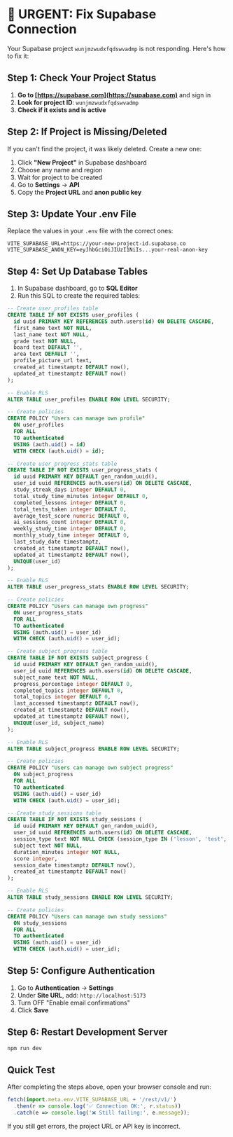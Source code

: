 # 🚨 URGENT: Fix Supabase Connection

Your Supabase project `wunjmzwudxfqdswvadmp` is not responding. Here's how to fix it:

## Step 1: Check Your Project Status

1. **Go to [https://supabase.com](https://supabase.com)** and sign in
2. **Look for project ID**: `wunjmzwudxfqdswvadmp`
3. **Check if it exists and is active**

## Step 2: If Project is Missing/Deleted

If you can't find the project, it was likely deleted. Create a new one:

1. Click **"New Project"** in Supabase dashboard
2. Choose any name and region
3. Wait for project to be created
4. Go to **Settings** → **API**
5. Copy the **Project URL** and **anon public key**

## Step 3: Update Your .env File

Replace the values in your `.env` file with the correct ones:

```env
VITE_SUPABASE_URL=https://your-new-project-id.supabase.co
VITE_SUPABASE_ANON_KEY=eyJhbGciOiJIUzI1NiIs...your-real-anon-key
```

## Step 4: Set Up Database Tables

1. In Supabase dashboard, go to **SQL Editor**
2. Run this SQL to create the required tables:

```sql
-- Create user_profiles table
CREATE TABLE IF NOT EXISTS user_profiles (
  id uuid PRIMARY KEY REFERENCES auth.users(id) ON DELETE CASCADE,
  first_name text NOT NULL,
  last_name text NOT NULL,
  grade text NOT NULL,
  board text DEFAULT '',
  area text DEFAULT '',
  profile_picture_url text,
  created_at timestamptz DEFAULT now(),
  updated_at timestamptz DEFAULT now()
);

-- Enable RLS
ALTER TABLE user_profiles ENABLE ROW LEVEL SECURITY;

-- Create policies
CREATE POLICY "Users can manage own profile"
  ON user_profiles
  FOR ALL
  TO authenticated
  USING (auth.uid() = id)
  WITH CHECK (auth.uid() = id);

-- Create user_progress_stats table
CREATE TABLE IF NOT EXISTS user_progress_stats (
  id uuid PRIMARY KEY DEFAULT gen_random_uuid(),
  user_id uuid REFERENCES auth.users(id) ON DELETE CASCADE,
  study_streak_days integer DEFAULT 0,
  total_study_time_minutes integer DEFAULT 0,
  completed_lessons integer DEFAULT 0,
  total_tests_taken integer DEFAULT 0,
  average_test_score numeric DEFAULT 0,
  ai_sessions_count integer DEFAULT 0,
  weekly_study_time integer DEFAULT 0,
  monthly_study_time integer DEFAULT 0,
  last_study_date timestamptz,
  created_at timestamptz DEFAULT now(),
  updated_at timestamptz DEFAULT now(),
  UNIQUE(user_id)
);

-- Enable RLS
ALTER TABLE user_progress_stats ENABLE ROW LEVEL SECURITY;

-- Create policies
CREATE POLICY "Users can manage own progress"
  ON user_progress_stats
  FOR ALL
  TO authenticated
  USING (auth.uid() = user_id)
  WITH CHECK (auth.uid() = user_id);

-- Create subject_progress table
CREATE TABLE IF NOT EXISTS subject_progress (
  id uuid PRIMARY KEY DEFAULT gen_random_uuid(),
  user_id uuid REFERENCES auth.users(id) ON DELETE CASCADE,
  subject_name text NOT NULL,
  progress_percentage integer DEFAULT 0,
  completed_topics integer DEFAULT 0,
  total_topics integer DEFAULT 0,
  last_accessed timestamptz DEFAULT now(),
  created_at timestamptz DEFAULT now(),
  updated_at timestamptz DEFAULT now(),
  UNIQUE(user_id, subject_name)
);

-- Enable RLS
ALTER TABLE subject_progress ENABLE ROW LEVEL SECURITY;

-- Create policies
CREATE POLICY "Users can manage own subject progress"
  ON subject_progress
  FOR ALL
  TO authenticated
  USING (auth.uid() = user_id)
  WITH CHECK (auth.uid() = user_id);

-- Create study_sessions table
CREATE TABLE IF NOT EXISTS study_sessions (
  id uuid PRIMARY KEY DEFAULT gen_random_uuid(),
  user_id uuid REFERENCES auth.users(id) ON DELETE CASCADE,
  session_type text NOT NULL CHECK (session_type IN ('lesson', 'test', 'ai_tutor', 'materials')),
  subject text NOT NULL,
  duration_minutes integer NOT NULL,
  score integer,
  session_date timestamptz DEFAULT now(),
  created_at timestamptz DEFAULT now()
);

-- Enable RLS
ALTER TABLE study_sessions ENABLE ROW LEVEL SECURITY;

-- Create policies
CREATE POLICY "Users can manage own study sessions"
  ON study_sessions
  FOR ALL
  TO authenticated
  USING (auth.uid() = user_id)
  WITH CHECK (auth.uid() = user_id);
```

## Step 5: Configure Authentication

1. Go to **Authentication** → **Settings**
2. Under **Site URL**, add: `http://localhost:5173`
3. Turn OFF "Enable email confirmations"
4. Click **Save**

## Step 6: Restart Development Server

```bash
npm run dev
```

## Quick Test

After completing the steps above, open your browser console and run:

```javascript
fetch(import.meta.env.VITE_SUPABASE_URL + '/rest/v1/')
  .then(r => console.log('✅ Connection OK:', r.status))
  .catch(e => console.log('❌ Still failing:', e.message));
```

If you still get errors, the project URL or API key is incorrect.